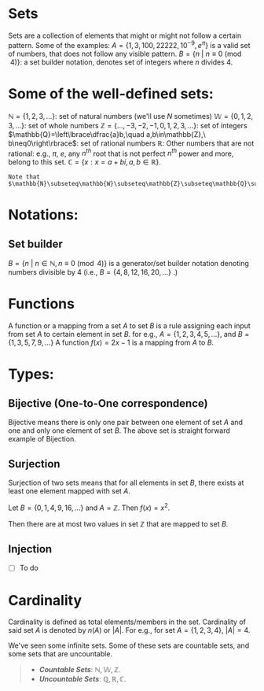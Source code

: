 # Sets
Sets are a collection of elements that might or might not follow a certain pattern.
Some of the examples:
$A=\{1,3,100,22222,10^{-9},e^{\pi}\}$ is a valid set of numbers, that does not follow any visible pattern.
$B=\{n\ |\ n\equiv 0\pmod{4}\}$: a set builder notation, denotes set of integers where $n$ divides $4$.

# Some of the well-defined sets:

$\mathbb{N}=\lbrace1,2,3,\ldots\rbrace$: set of natural numbers (we'll use $N$ sometimes)
$\mathbb{W}=\lbrace0,1,2,3,\ldots\rbrace$: set of whole numbers 
$\mathbb{Z}=\lbrace\ldots,-3,-2,-1,0,1,2,3,\ldots\rbrace$: set of integers 
$\mathbb{Q}=\left\lbrace\dfrac{a}b,\quad a,b\in\mathbb{Z},\ b\neq0\right\rbrace$: set of rational numbers
$\mathbb{R}$: Other numbers that are not rational: e.g., $\pi$, $e$, any $n^{th}$ root that is not perfect $n^{th}$ power and more, belong to this set.
$\mathbb{C}=\lbrace x: x=a+bi, a,b\in\mathbb{R}\rbrace$.

```ad-info
Note that $\mathbb{N}\subseteq\mathbb{W}\subseteq\mathbb{Z}\subseteq\mathbb{Q}\subseteq\mathbb{R}\subseteq\mathbb{C}$.
```

# Notations:

## Set builder

$B=\lbrace n\ |\ n\in\mathbb{N}, n\equiv 0\pmod{4}\rbrace$ is a generator/set builder notation denoting numbers divisible by 4  (i.e., $B=\lbrace4,8,12,16,20, \ldots\rbrace$ .)

# Functions
A function or a mapping from a set $A$ to set $B$ is a rule assigning each input from set $A$ to certain element in set $B$.
for e.g., 
$A=\lbrace1,2,3,4,5,\ldots\rbrace$, and $B=\lbrace1,3,5,7,9,\ldots\rbrace$
A function $f(x)=2x-1$ is a mapping from $A$ to $B$.

# Types:

## Bijective (One-to-One correspondence)
Bijective means there is only one pair between one element of set $A$ and one and only one element of set $B$. The above set is straight forward example of Bijection.

## Surjection
Surjection of two sets means that for all elements in set $B$, there exists at least one element mapped with set $A$.

Let $B=\lbrace0,1,4,9,16,\ldots\rbrace$ and $A=\mathbb{Z}$. Then $f(x)=x^2$.

Then there are at most two values in set $\mathbb{Z}$ that are mapped to set $B$.

## Injection
- [ ] To do

# Cardinality
Cardinality is defined as total elements/members in the set. Cardinality of said set $A$ is denoted by $n(A)$ or $|A|$.
For e.g., for set $A=\lbrace1,2,3,4\rbrace$, $|A|=4$.

We've seen some infinite sets. Some of these sets are countable sets, and some sets that are uncountable.

> - ***Countable Sets***: $\mathbb{N},\mathbb{W},\mathbb{Z}$.  
> - ***Uncountable Sets***: $\mathbb{Q},\mathbb{R},\mathbb{C}$.
